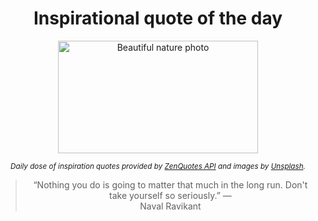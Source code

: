 
<div align="center">

# Inspirational quote of the day

<img src="./data/photo.jpeg" alt="Beautiful nature photo" width="320" height="180">

<sub><i>Daily dose of inspiration quotes provided by [ZenQuotes API](https://zenquotes.io/) and images by [Unsplash](https://unsplash.com/).</i></sub>


<blockquote>&ldquo;Nothing you do is going to matter that much in the long run. Don't take yourself so seriously.&rdquo; &mdash; <footer>Naval Ravikant</footer></blockquote>

</div>
